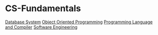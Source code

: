 # CS-Fundamentals

[Database System](https://github.com/jimin-kiim/DBS/tree/153a17bf6a99317211eab53faf1d0c055aa02d6c?tab=readme-ov-file#dbs)
[Object Oriented Programming](https://github.com/jimin-kiim/OOP/tree/1576bd5f1f8953b1a9873dfaafcf8ec939c3df28?tab=readme-ov-file#oop)
[Programming Language and Compiler](https://github.com/jimin-kiim/Programming-Language-and-Compiler/tree/8e14bfd08b55fbad25c64205caa3880eb108357b?tab=readme-ov-file#programming-language)
[Software Engineering](https://github.com/jimin-kiim/Software-Engineering/tree/ab3d351660a50612f5ae135eb6358fd2276987e1?tab=readme-ov-file#software-engineering)
